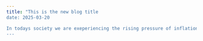 ```yaml
---
title: "This is the new blog title
date: 2025-03-20

In todays society we are exeperiencing the rising pressure of inflation. 
---
```


